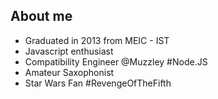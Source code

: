 ## About me

- Graduated in 2013 from MEIC - IST
- Javascript enthusiast
- Compatibility Engineer @Muzzley <span class="hashtag">#Node.JS</span>
- Amateur Saxophonist
- Star Wars Fan <span class="hashtag">#RevengeOfTheFifth</span>
